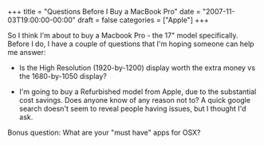 +++
title = "Questions Before I Buy a MacBook Pro"
date = "2007-11-03T19:00:00-00:00"
draft = false
categories = ["Apple"]
+++

So I think I'm about to buy a Macbook Pro - the 17" model specifically. Before I
do, I have a couple of questions that I'm hoping someone can help me answer:

- Is the High Resolution (1920-by-1200) display worth the extra money
    vs the 1680-by-1050 display?

- I'm going to buy a Refurbished model from Apple, due to the
    substantial cost savings. Does anyone know of any reason not to? A
    quick google search doesn't seem to reveal people having issues, but
    I thought I'd ask.

Bonus question: What are your "must have" apps for OSX?

